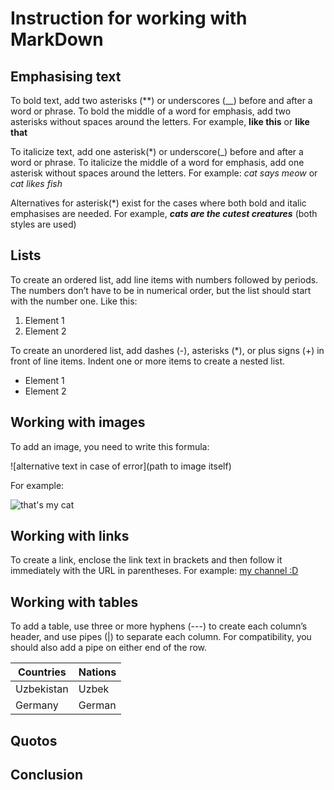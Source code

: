 # Instruction for working with MarkDown

## Emphasising text

To bold text, add two asterisks (**) or underscores (__) before and after a word or phrase. To bold the middle of a word for emphasis, add two asterisks without spaces around the letters. For example, **like this** or __like that__

To italicize text, add one asterisk(*) or underscore(_) before and after a word or phrase. To italicize the middle of a word for emphasis, add one asterisk without spaces around the letters. For example: *cat says meow* or _cat likes fish_

Alternatives for asterisk(*) exist for the cases where both bold and italic emphasises are needed. For example, *__cats are the cutest creatures__* (both styles are used)

## Lists

To create an ordered list, add line items with numbers followed by periods. The numbers don’t have to be in numerical order, but the list should start with the number one. Like this: 
1. Element 1
2. Element 2

To create an unordered list, add dashes (-), asterisks (*), or plus signs (+) in front of line items. Indent one or more items to create a nested list. 
* Element 1
* Element 2


## Working with images

To add an image, you need to write this formula:

 ![alternative text in case of error](path to image itself)

For example:

![that's my cat](1cat.jpeg)

## Working with links

To create a link, enclose the link text in brackets and then follow it immediately with the URL in parentheses. For example:
[my channel :D](https://t.me/kotikiaaaaaaa)

## Working with tables

To add a table, use three or more hyphens (---) to create each column’s header, and use pipes (|) to separate each column. For compatibility, you should also add a pipe on either end of the row.

| Countries | Nations |
| --------- | ------- |
| Uzbekistan| Uzbek   |
| Germany   | German  |


## Quotos 

## Conclusion
